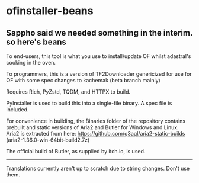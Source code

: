 # ofinstaller-beans
## Sappho said we needed something in the interim. so here's beans
To end-users, this tool is what you use to install/update OF whilst adastral's cooking in the oven.

To programmers, this is a version of TF2Downloader genericized for use for OF with some spec changes to kachemak (beta branch mainly)

Requires Rich, PyZstd, TQDM, and HTTPX to build.

PyInstaller is used to build this into a single-file binary. A spec file is included.

For convenience in building, the Binaries folder of the repository contains prebuilt and static versions of Aria2 and Butler for Windows and Linux. Aria2 is extracted from here: https://github.com/q3aql/aria2-static-builds (aria2-1.36.0-win-64bit-build2.7z)

The official build of Butler, as supplied by itch.io, is used.

----

Translations currently aren't up to scratch due to string changes. Don't use them.
